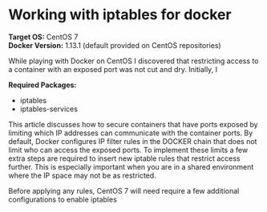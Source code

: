 # Working with iptables for docker

**Target OS:** CentOS 7<br>
**Docker Version:** 1.13.1 (default provided on CentOS repositories)

While playing with Docker on CentOS I discovered that restricting access to a container with an exposed port was not cut and dry. Initially, I 

**Required Packages:**
*  iptables
*  iptables-services

This article discusses how to secure containers that have ports exposed by limiting which IP addresses can communicate with the container ports. By default, Docker configures IP filter rules in the DOCKER chain that does not limit who can access the exposed ports. To implement these limits a few extra steps are required to insert new iptable rules that restrict access further. This is especially important when you are in a shared environment where the IP space may not be as restricted. 

Before applying any rules, CentOS 7 will need require a few additional configurations to enable iptables 


